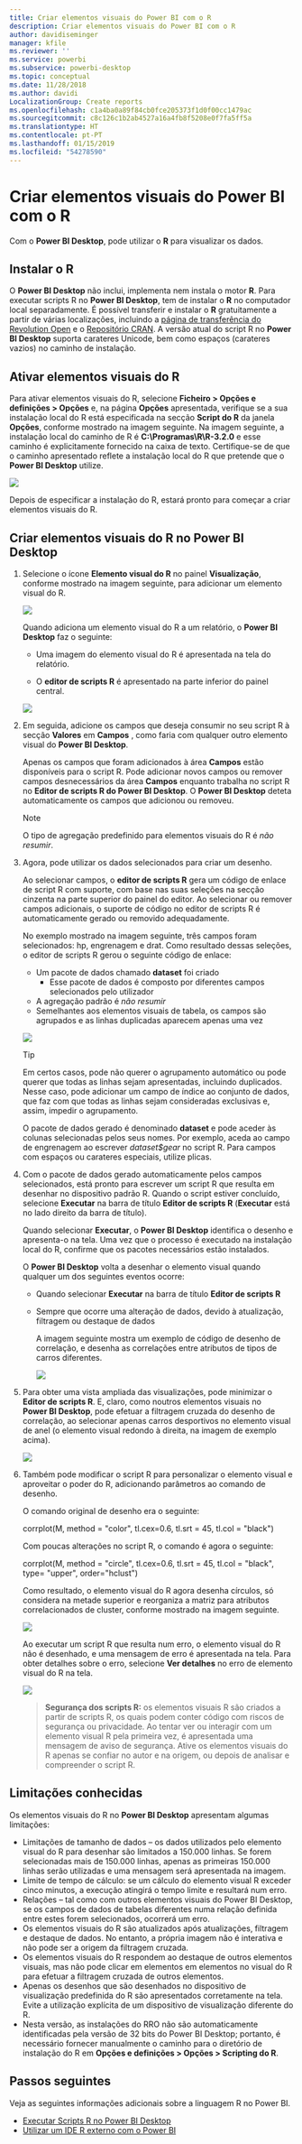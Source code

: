 ```yaml
---
title: Criar elementos visuais do Power BI com o R
description: Criar elementos visuais do Power BI com o R
author: davidiseminger
manager: kfile
ms.reviewer: ''
ms.service: powerbi
ms.subservice: powerbi-desktop
ms.topic: conceptual
ms.date: 11/28/2018
ms.author: davidi
LocalizationGroup: Create reports
ms.openlocfilehash: c1a4ba0a89f84cb0fce205373f1d0f00cc1479ac
ms.sourcegitcommit: c8c126c1b2ab4527a16a4fb8f5208e0f7fa5ff5a
ms.translationtype: HT
ms.contentlocale: pt-PT
ms.lasthandoff: 01/15/2019
ms.locfileid: "54278590"
---
```

# <a name="create-power-bi-visuals-using-r"></a>Criar elementos visuais do Power BI com o R
Com o **Power BI Desktop**, pode utilizar o **R** para visualizar os dados.

## <a name="install-r"></a>Instalar o R
O **Power BI Desktop** não inclui, implementa nem instala o motor **R**. Para executar scripts R no **Power BI Desktop**, tem de instalar o **R** no computador local separadamente. É possível transferir e instalar o **R** gratuitamente a partir de várias localizações, incluindo a [página de transferência do Revolution Open](https://mran.revolutionanalytics.com/download/) e o [Repositório CRAN](https://cran.r-project.org/bin/windows/base/). A versão atual do script R no **Power BI Desktop** suporta carateres Unicode, bem como espaços (carateres vazios) no caminho de instalação.

## <a name="enable-r-visuals"></a>Ativar elementos visuais do R
Para ativar elementos visuais do R, selecione **Ficheiro > Opções e definições > Opções** e, na página **Opções** apresentada, verifique se a sua instalação local do R está especificada na secção **Script do R** da janela **Opções**, conforme mostrado na imagem seguinte. Na imagem seguinte, a instalação local do caminho de R é **C:\Programas\R\R-3.2.0** e esse caminho é explicitamente fornecido na caixa de texto. Certifique-se de que o caminho apresentado reflete a instalação local do R que pretende que o **Power BI Desktop** utilize.
   
   ![](media/desktop-r-visuals/r-visuals-2.png)

Depois de especificar a instalação do R, estará pronto para começar a criar elementos visuais do R.

## <a name="create-r-visuals-in-power-bi-desktop"></a>Criar elementos visuais do R no Power BI Desktop
1. Selecione o ícone **Elemento visual do R** no painel **Visualização**, conforme mostrado na imagem seguinte, para adicionar um elemento visual do R.
   
   ![](media/desktop-r-visuals/r-visuals-3.png)

   Quando adiciona um elemento visual do R a um relatório, o **Power BI Desktop** faz o seguinte:
   
   - Uma imagem do elemento visual do R é apresentada na tela do relatório.
   
   - O **editor de scripts R** é apresentado na parte inferior do painel central.
   
   ![](media/desktop-r-visuals/r-visuals-4.png)

2. Em seguida, adicione os campos que deseja consumir no seu script R à secção **Valores** em **Campos** , como faria com qualquer outro elemento visual do **Power BI Desktop**. 
    
    Apenas os campos que foram adicionados à área **Campos** estão disponíveis para o script R. Pode adicionar novos campos ou remover campos desnecessários da área **Campos** enquanto trabalha no script R no **Editor de scripts R do Power BI Desktop**. O **Power BI Desktop** deteta automaticamente os campos que adicionou ou removeu.
   
   > [!NOTE]
   > O tipo de agregação predefinido para elementos visuais do R é *não resumir*.
   > 
   > 
   
3. Agora, pode utilizar os dados selecionados para criar um desenho. 

    Ao selecionar campos, o **editor de scripts R** gera um código de enlace de script R com suporte, com base nas suas seleções na secção cinzenta na parte superior do painel do editor. Ao selecionar ou remover campos adicionais, o suporte de código no editor de scripts R é automaticamente gerado ou removido adequadamente.
   
   No exemplo mostrado na imagem seguinte, três campos foram selecionados: hp, engrenagem e drat. Como resultado dessas seleções, o editor de scripts R gerou o seguinte código de enlace:
   
   * Um pacote de dados chamado **dataset** foi criado
     * Esse pacote de dados é composto por diferentes campos selecionados pelo utilizador
   * A agregação padrão é *não resumir*
   * Semelhantes aos elementos visuais de tabela, os campos são agrupados e as linhas duplicadas aparecem apenas uma vez
   
   ![](media/desktop-r-visuals/r-visuals-5.png)
   
   > [!TIP]
   > Em certos casos, pode não querer o agrupamento automático ou pode querer que todas as linhas sejam apresentadas, incluindo duplicados. Nesse caso, pode adicionar um campo de índice ao conjunto de dados, que faz com que todas as linhas sejam consideradas exclusivas e, assim, impedir o agrupamento.
   > 
   > 
   
   O pacote de dados gerado é denominado **dataset** e pode aceder às colunas selecionadas pelos seus nomes. Por exemplo, aceda ao campo de engrenagem ao escrever *dataset$gear* no script R. Para campos com espaços ou carateres especiais, utilize plicas.

4. Com o pacote de dados gerado automaticamente pelos campos selecionados, está pronto para escrever um script R que resulta em desenhar no dispositivo padrão R. Quando o script estiver concluído, selecione **Executar** na barra de título **Editor de scripts R** (**Executar** está no lado direito da barra de título).
   
    Quando selecionar **Executar**, o **Power BI Desktop** identifica o desenho e apresenta-o na tela. Uma vez que o processo é executado na instalação local do R, confirme que os pacotes necessários estão instalados.
   
   O **Power BI Desktop** volta a desenhar o elemento visual quando qualquer um dos seguintes eventos ocorre:
   
   * Quando selecionar **Executar** na barra de título **Editor de scripts R**
   * Sempre que ocorre uma alteração de dados, devido à atualização, filtragem ou destaque de dados

     A imagem seguinte mostra um exemplo de código de desenho de correlação, e desenha as correlações entre atributos de tipos de carros diferentes.

     ![](media/desktop-r-visuals/r-visuals-6.png)

5. Para obter uma vista ampliada das visualizações, pode minimizar o **Editor de scripts R**. E, claro, como noutros elementos visuais no **Power BI Desktop**, pode efetuar a filtragem cruzada do desenho de correlação, ao selecionar apenas carros desportivos no elemento visual de anel (o elemento visual redondo à direita, na imagem de exemplo acima).

    ![](media/desktop-r-visuals/r-visuals-7.png)

6. Também pode modificar o script R para personalizar o elemento visual e aproveitar o poder do R, adicionando parâmetros ao comando de desenho.

    O comando original de desenho era o seguinte:

    corrplot(M, method = "color",  tl.cex=0.6, tl.srt = 45, tl.col = "black")

    Com poucas alterações no script R, o comando é agora o seguinte:

    corrplot(M, method = "circle", tl.cex=0.6, tl.srt = 45, tl.col = "black", type= "upper", order="hclust")

    Como resultado, o elemento visual do R agora desenha círculos, só considera na metade superior e reorganiza a matriz para atributos correlacionados de cluster, conforme mostrado na imagem seguinte.

    ![](media/desktop-r-visuals/r-visuals-8.png)

    Ao executar um script R que resulta num erro, o elemento visual do R não é desenhado, e uma mensagem de erro é apresentada na tela. Para obter detalhes sobre o erro, selecione **Ver detalhes** no erro de elemento visual do R na tela.

    ![](media/desktop-r-visuals/r-visuals-9.png)

    > **Segurança dos scripts R:** os elementos visuais R são criados a partir de scripts R, os quais podem conter código com riscos de segurança ou privacidade. Ao tentar ver ou interagir com um elemento visual R pela primeira vez, é apresentada uma mensagem de aviso de segurança. Ative os elementos visuais do R apenas se confiar no autor e na origem, ou depois de analisar e compreender o script R.
    > 
    > 

## <a name="known-limitations"></a>Limitações conhecidas
Os elementos visuais do R no **Power BI Desktop** apresentam algumas limitações:

* Limitações de tamanho de dados – os dados utilizados pelo elemento visual do R para desenhar são limitados a 150.000 linhas. Se forem selecionadas mais de 150.000 linhas, apenas as primeiras 150.000 linhas serão utilizadas e uma mensagem será apresentada na imagem.
* Limite de tempo de cálculo: se um cálculo do elemento visual R exceder cinco minutos, a execução atingirá o tempo limite e resultará num erro.
* Relações – tal como com outros elementos visuais do Power BI Desktop, se os campos de dados de tabelas diferentes numa relação definida entre estes forem selecionados, ocorrerá um erro.
* Os elementos visuais do R são atualizados após atualizações, filtragem e destaque de dados. No entanto, a própria imagem não é interativa e não pode ser a origem da filtragem cruzada.
* Os elementos visuais do R respondem ao destaque de outros elementos visuais, mas não pode clicar em elementos em elementos no visual do R para efetuar a filtragem cruzada de outros elementos.
* Apenas os desenhos que são desenhados no dispositivo de visualização predefinida do R são apresentados corretamente na tela. Evite a utilização explícita de um dispositivo de visualização diferente do R.
* Nesta versão, as instalações do RRO não são automaticamente identificadas pela versão de 32 bits do Power BI Desktop; portanto, é necessário fornecer manualmente o caminho para o diretório de instalação do R em **Opções e definições > Opções > Scripting do R**.

## <a name="next-steps"></a>Passos seguintes
Veja as seguintes informações adicionais sobre a linguagem R no Power BI.

* [Executar Scripts R no Power BI Desktop](desktop-r-scripts.md)
* [Utilizar um IDE R externo com o Power BI](desktop-r-ide.md)

